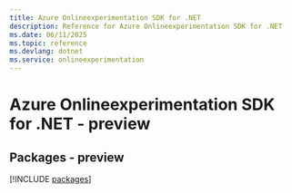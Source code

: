 ```yaml
---
title: Azure Onlineexperimentation SDK for .NET
description: Reference for Azure Onlineexperimentation SDK for .NET
ms.date: 06/11/2025
ms.topic: reference
ms.devlang: dotnet
ms.service: onlineexperimentation
---
```

# Azure Onlineexperimentation SDK for .NET - preview
## Packages - preview
[!INCLUDE [packages](onlineexperimentation-index.md)]
